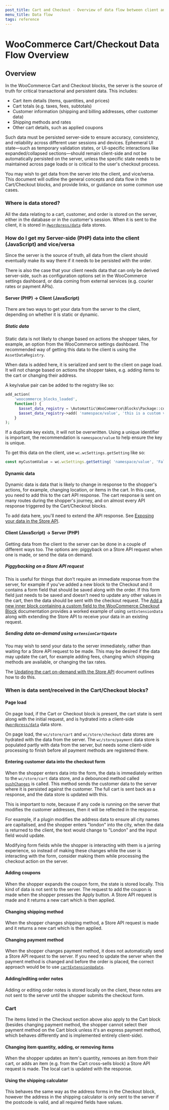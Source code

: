 ```yaml
---
post_title: Cart and Checkout - Overview of data flow between client and server
menu_title: Data flow
tags: reference
---
```


# WooCommerce Cart/Checkout Data Flow Overview

## Overview

In the WooCommerce Cart and Checkout blocks, the server is the source of truth for critical transactional and persistent data. This includes:

- Cart item details (items, quantities, and prices)
- Cart totals (e.g. taxes, fees, subtotals)
- Customer information (shipping and billing addresses, other customer data)
- Shipping methods and rates
- Other cart details, such as applied coupons

Such data must be persisted server-side to ensure accuracy, consistency, and reliability across different user sessions and devices.
Ephemeral UI state—such as temporary validation states, or UI-specific interactions like expanded/collapsed sections—should remain client-side and not be automatically persisted on the server, unless the specific state needs to be maintained across page loads or is critical to the user's checkout process.

You may wish to get data from the server into the client, and vice/versa. This document will outline the general concepts and data flow in the Cart/Checkout blocks, and provide links, or guidance on some common use cases.

### Where is data stored?

All the data relating to a cart, customer, and order is stored on the server, either in the database or in the customer's session. When it is sent to the client, it is stored in [`@wordpress/data`](https://developer.wordpress.org/block-editor/reference-guides/packages/packages-data/) data stores.

### How do I get my Server-side (PHP) data into the client (JavaScript) and vice/versa

Since the server is the source of truth, all data from the client should eventually make its way there if it needs to be persisted with the order.

There is also the case that your client needs data that can only be derived server-side, such as configuration options set in the WooCommerce settings dashboard, or data coming from external services (e.g. courier rates or payment APIs).

#### Server (PHP) → Client (JavaScript)

There are two ways to get your data from the server to the client, depending on whether it is static or dynamic.

##### Static data

Static data is not likely to change based on actions the shopper takes, for example, an option from the WooCommerce settings dashboard. The recommended way of getting this data to the client is using the `AssetDataRegistry`.

When data is added here, it is serialized and sent to the client on page load. It will not change based on actions the shopper takes, e.g. adding items to the cart or changing their address.

A key/value pair can be added to the registry like so:

```php
add_action(
    'woocommerce_blocks_loaded',
    function() {
      $asset_data_registry = \Automattic\WooCommerce\Blocks\Package::container()->get( \Automattic\WooCommerce\Blocks\Assets\AssetDataRegistry::class );
      $asset_data_registry->add( 'namespace/value', 'this is a custom value' );
    }
);
```

If a duplicate key exists, it will not be overwritten. Using a unique identifier is important, the recommendation is `namespace/value` to help ensure the key is unique.

To get this data on the client, use `wc.wcSettings.getSetting` like so:

```js
const myCustomValue = wc.wcSettings.getSetting( 'namespace/value', 'Fallback value.' );
```

#### Dynamic data

Dynamic data is data that is likely to change in response to the shopper's actions, for example, changing location, or items in the cart. In this case, you need to add this to the cart API response. The cart response is sent on many routes during the shopper's journey, and on almost every API response triggered by the Cart/Checkout blocks.

To add data here, you'll need to extend the API response. See [Exposing your data in the Store API](https://github.com/woocommerce/woocommerce/blob/trunk/plugins/woocommerce-blocks/docs/third-party-developers/extensibility/rest-api/extend-rest-api-add-data.md).

#### Client (JavaScript) → Server (PHP)

Getting data from the client to the server can be done in a couple of different ways too. The options are: piggyback on a Store API request when one is made, or send the data on demand.

##### Piggybacking on a Store API request

This is useful for things that don't require an immediate response from the server, for example if you've added a new block to the Checkout and it contains a form field that should be saved along with the order. If this form field just needs to be saved and doesn't need to update any other values in the cart, then the data should be sent with the checkout request. The [Add a new inner block containing a custom field to the WooCommerce Checkout Block](https://github.com/woocommerce/woocommerce/blob/trunk/plugins/woocommerce-blocks/docs/third-party-developers/extensibility/rest-api/extend-rest-api-add-custom-fields.md) documentation provides a worked example of using `setExtensionData` along with extending the Store API to receive your data in an existing request.

##### Sending data on-demand using `extensionCartUpdate`

You may wish to send your data to the server immediately, rather than waiting for a Store API request to be made. This may be desired if the data may update the cart, for example adding fees, changing which shipping methods are available, or changing the tax rates.

The [Updating the cart on-demand with the Store API](https://github.com/woocommerce/woocommerce/blob/trunk/plugins/woocommerce-blocks/docs/third-party-developers/extensibility/rest-api/extend-rest-api-update-cart.md) document outlines how to do this. 

### When is data sent/received in the Cart/Checkout blocks?

#### Page load

On page load, if the Cart or Checkout block is present, the cart state is sent along with the initial request, and is hydrated into a client-side [`@wordpress/data`](https://developer.wordpress.org/block-editor/reference-guides/packages/packages-data/) data store.

On page load, the `wc/store/cart` and `wc/store/checkout` data stores are hydrated with the data from the server. The `wc/store/payment` data store is populated partly with data from the server, but needs some client-side processing to finish before all payment methods are registered there.

#### Entering customer data into the checkout form

When the shopper enters data into the form, the data is immediately written to the `wc/store/cart` data store, and a debounced method called [`pushChanges`](https://github.com/woocommerce/woocommerce/blob/4861ec250ef1789f814f4209755165e8abe7b838/plugins/woocommerce-blocks/assets/js/data/cart/push-changes.ts#L167) is called. This method sends the customer data to the server where it is persisted against the customer. The full cart is sent back as a response, and the data store is updated with this. 

This is important to note, because if any code is running on the server that modifies the customer addresses, then it will be reflected in the response.

For example, if a plugin modifies the address data to ensure all city names are capitalised, and the shopper enters "london" into the city, when the data is returned to the client, the text would change to "London" and the input field would update.

Modifying form fields while the shopper is interacting with them is a jarring experience, so instead of making these changes while the user is interacting with the form, consider making them while processing the checkout action on the server.

#### Adding coupons

When the shopper expands the coupon form, the state is stored locally. This kind of data is not sent to the server. The request to add the coupon is made when the shopper presses the Apply button. A Store API request is made and it returns a new cart which is then applied.

#### Changing shipping method

When the shopper changes shipping method, a Store API request is made and it returns a new cart which is then applied.

#### Changing payment method

When the shopper changes payment method, it does not automatically send a Store API request to the server. If you need to update the server when the payment method is changed and before the order is placed, the correct approach would be to use [`cartExtensionUpdate`](https://github.com/woocommerce/woocommerce/blob/trunk/plugins/woocommerce-blocks/docs/third-party-developers/extensibility/rest-api/extend-rest-api-update-cart.md).

#### Adding/editing order notes

Adding or editing order notes is stored locally on the client, these notes are not sent to the server until the shopper submits the checkout form.

### Cart

The items listed in the Checkout section above also apply to the Cart block (besides changing payment method, the shopper cannot select their payment method on the Cart block unless it's an express payment method, which behaves differently and is implemented entirely client-side).

#### Changing item quantity, adding, or removing items

When the shopper updates an item's quantity, removes an item from their cart, or adds an item (e.g. from the Cart cross-sells block) a Store API request is made. The local cart is updated with the response.

#### Using the shipping calculator

This behaves the same way as the address forms in the Checkout block, however the address in the shipping calculator is only sent to the server if the postcode is valid, and all required fields have values.
